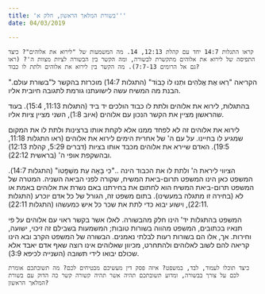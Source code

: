 ```yaml
---
title: 'בשורת המלאך הראשון, חלק א'''
date: 04/03/2019

---
```


`קראו התגלות 14:7 יחד עם קהלת 12:13, 14. מה המשמעות של "לירוא את אלוהים"? כיצד התפיסה של לירוא את אלוהים מתקשרת לבשורה, ומה הקשר בין הבשורה לציות מצוות ה'? (ראו גם אל הרומים 7:7-13). מה הקשר בין לירוא את אלוהים ולתת לו כבוד?`

הקריאה "רְאוּ אֶת אֱלֹהִים וּתְנוּ לוֹ כָּבוֹד" (התגלות 14:7) מוכרזת בהקשר ל"בשורת עולם." הבנת מה המשיח עשה לישועתנו גורמת לתגובה חיובית אליו.

בהתגלות, לירוא את אלוהים ולתת לו כבוד הולכים יד ביד (התגלות 11:13, 15:4). בעוד שהראשון מציין את הקשר הנכון עם אלוהים (איוב 1:8), השני מציין ציות אליו.

לירוא את אלוהים זה לא לפחד ממנו אלא לקחת אותו ברצינות ולתת לו את המקום שמגיע לו בחיינו. על עם ה' של אחרית הימים לירוא את אלוהים (ראו התגלות 11:18, 19:5). האדם שיירא את אלוהים מכבד אותו בציות (דברים 5:29, קהלת 12:13) ובהשקפת אופי ה' (בראשית 22:12).

הציווי ליראת ה' ולתת לו את הכבוד  הינה .."כִּי בָּאָה עֵת מִשְׁפָּטוֹ" (התגלות 14:7). המשפט כאן הינו המשפט תרום-ביאת המשיח, שקורה לפני הביאה השניה. המטרה של המשפט תרום-ביאת המשיח הוא לחתום את בחירתנו באם נשרת את אלוהים באמת או לא (בחירה זו מתגלה במעשינו). בתום משפט זה, הגורל של כל אדם יוכרע (התגלות 22:11), וישוע יבוא כדי לתת את שכר כל איש כמעשהו (התגלות 22:11). 

המשפט בהתגלות יד' הינו חלק מהבשורה. לאלו אשר בקשר ראוי עם אלוהים על פי תנאיו בכתובים, המשפט מהווה בשורות טובות; המשמעות בשבילם זה זיכוי, ישועה, וחירות. אך, אלו הם בשורות רעות לבלתי נאמנים. הבשורה של המשפט הקרב ובא הינו קריאה להם לשוב לאלוהים ולהתחרט, מכיוון שאלוהים אינו רוצה שאף אדם יאבד אלא שכולם יבואו לידי תשובה (השנייה לכיפא 3:9).

`כיצד תוכלו לעמוד, לבד, במשפט? איזה פסק דין מעשיכם מבטיחים לכם? מה תשובתכם אומרת לכם על צורך בבשורה, ומדוע תשובתכם תהיה אשר תהיה קשורה קשר כה הדוק עם בשורת המלאך הראשון?`